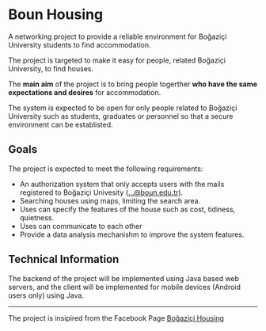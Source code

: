 ﻿# Boun Housing
A  networking project to provide a reliable environment for Boğaziçi University students to find accommodation.

The project is targeted to make it easy for people, related Boğaziçi University, to find houses. 

The __main aim__ of the project is to bring people togerther __who have the same expectations and desires__ for accommodation.

The system is expected to be open for only people related to Boğaziçi University such as students, graduates or personnel so that a secure environment can be establisted.

## Goals
The project is expected to meet the following requirements:

  * An authorization system that only accepts users with the mails registered to Boğaziçi Univesity (...@boun.edu.tr).
  * Searching houses using maps, limiting the search area.
  * Uses can specify the features of the house such as cost, tidiness, quietness.
  * Uses can communicate to each other
  * Provide a data analysis mechanishm to improve the system features.

## Technical Information
The backend of the project will be implemented using Java based web servers, and the client will be implemented for mobile devices (Android users only) using Java.

---
The project is insipired from the Facebook Page [Boğaziçi Housing](https://www.facebook.com/groups/115127505293925)
